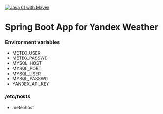 [![Java CI with Maven](https://github.com/m4j-git/meteo-ya/actions/workflows/maven.yml/badge.svg)](https://github.com/m4j-git/meteo-ya/actions/workflows/maven.yml)

# Spring Boot App for Yandex Weather

### Environment variables
* METEO_USER
* METEO_PASSWD
* MYSQL_HOST
* MYSQL_PORT
* MYSQL_USER
* MYSQL_PASSWD
* YANDEX_API_KEY

### /etc/hosts
* meteohost
